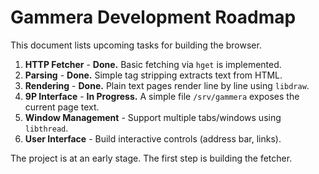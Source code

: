 # Gammera Development Roadmap

This document lists upcoming tasks for building the browser.

1. **HTTP Fetcher** - **Done.** Basic fetching via `hget` is implemented.
2. **Parsing** - **Done.** Simple tag stripping extracts text from HTML.
3. **Rendering** - **Done.** Plain text pages render line by line using `libdraw`.
4. **9P Interface** - **In Progress.** A simple file `/srv/gammera` exposes the current page text.
5. **Window Management** - Support multiple tabs/windows using `libthread`.
6. **User Interface** - Build interactive controls (address bar, links).

The project is at an early stage. The first step is building the fetcher.
